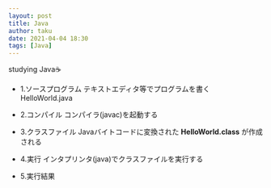 ```yaml
---
layout: post
title: Java
author: taku
date: 2021-04-04 18:30
tags: [Java]
---
```


studying Java☕

- 1.ソースプログラム
テキストエディタ等でプログラムを書く
HelloWorld.java

- 2.コンパイル
コンパイラ(javac)を起動する



- 3.クラスファイル
Javaバイトコードに変換された **HelloWorld.class** が作成される

- 4.実行
インタプリンタ(java)でクラスファイルを実行する


- 5.実行結果





